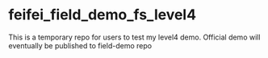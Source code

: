 # feifei_field_demo_fs_level4
This is a temporary repo for users to test my level4 demo. Official demo will eventually be published to field-demo repo
